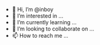 - 👋 Hi, I’m @inboy
- 👀 I’m interested in ...
- 🌱 I’m currently learning ...
- 💞️ I’m looking to collaborate on ...
- 📫 How to reach me ...

<!---
inboy/inboy is a ✨ special ✨ repository because its `README.md` (this file) appears on your GitHub profile.
You can click the Preview link to take a look at your changes.
--->
